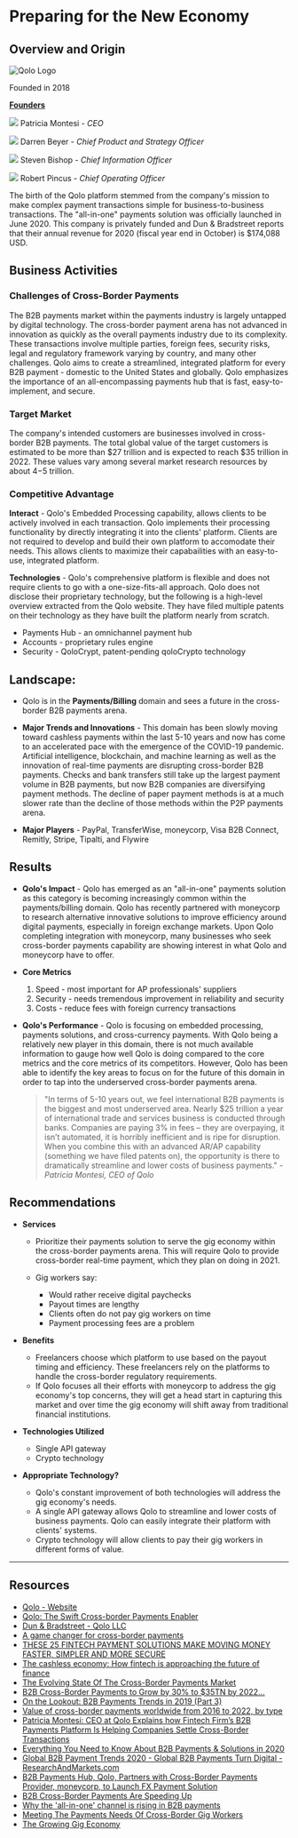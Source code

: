 # Preparing for the New Economy

## Overview and Origin
![Qolo Logo](images/Qolo_logo.jpg)

Founded in 2018

**[Founders](https://qolo.io/about)** 
    
![](images/Patricia_Montesi.jfif)
    Patricia Montesi - *CEO*
    
![](images/Darren_Beyer.jfif)
    Darren Beyer - *Chief Product and Strategy Officer*
    
![](images/Steven_Bishop.jfif)
    Steven Bishop - *Chief Information Officer*
    
![](images/Robert_Pincus.jfif)
    Robert Pincus - *Chief Operating Officer*

The birth of the Qolo platform stemmed from the company's mission to make complex payment transactions simple for business-to-business transactions. The "all-in-one" payments solution was officially launched in June 2020.
This company is privately funded and Dun & Bradstreet reports that their annual revenue for 2020 (fiscal year end in October) is $174,088 USD.

## Business Activities

### Challenges of Cross-Border Payments

The B2B payments market within the payments industry is largely untapped by digital technology. The cross-border payment arena has not advanced in innovation as quickly as the overall payments industry due to its complexity. These transactions involve multiple parties, foreign fees, security risks, legal and regulatory framework varying by country, and many other challenges. Qolo aims to create a streamlined, integrated platform for every B2B payment - domestic to the United States and globally. Qolo emphasizes the importance of an all-encompassing payments hub that is fast, easy-to-implement, and secure.

### Target Market 

The company's intended customers are businesses involved in cross-border B2B payments.
The total global value of the target customers is estimated to be more than $27 trillion and is expected to reach $35 trillion in 2022. These values vary among several market research resources by about $4-$5 trillion.
    
### Competitive Advantage

**Interact** - Qolo's Embedded Processing capability, allows clients to be actively involved in each transaction. Qolo implements their processing functionality by directly integrating it into the clients' platform. Clients are not required to develop and build their own platform to accomodate their needs. This allows clients to maximize their capabailities with an easy-to-use, integrated platform.

**Technologies** - Qolo's comprehensive platform is flexible and does not require clients to go with a one-size-fits-all approach. Qolo does not disclose their proprietary technology, but the following is a high-level overview extracted from the Qolo website. They have filed multiple patents on their technology as they have built the platform nearly from scratch.

* Payments Hub - an omnichannel payment hub
* Accounts - proprietary rules engine
* Security - QoloCrypt, patent-pending qoloCrypto technology

## Landscape:

* Qolo is in the **Payments/Billing** domain and sees a future in the cross-border B2B payments arena.

* **Major Trends and Innovations** - This domain has been slowly moving toward cashless payments within the last 5-10 years and now has come to an accelerated pace with the emergence of the COVID-19 pandemic. Artificial intelligence, blockchain, and machine learning as well as the innovation of real-time payments are disrupting cross-border B2B payments. Checks and bank transfers still take up the largest payment volume in B2B payments, but now B2B companies are diversifying payment methods. The decline of paper payment methods is at a much slower rate than the decline of those methods within the P2P payments arena.

* **Major Players** - PayPal, TransferWise, moneycorp, Visa B2B Connect, Remitly, Stripe, Tipalti, and Flywire
  
## Results

* **Qolo's Impact** - Qolo has emerged as an "all-in-one" payments solution as this category is becoming increasingly common within the payments/billing domain. Qolo has recently partnered with moneycorp to research alternative innovative solutions to improve efficiency around digital payments, especially in foreign exchange markets. Upon Qolo completing integration with moneycorp, many businesses who seek cross-border payments capability are showing interest in what Qolo and moneycorp have to offer.

* **Core Metrics**
    1. Speed - most important for AP professionals' suppliers
    2. Security - needs tremendous improvement in reliability and security
    3. Costs - reduce fees with foreign currency transactions

* **Qolo's Performance** - Qolo is focusing on embedded processing, payments solutions, and cross-currency payments. With Qolo being a relatively new player in this domain, there is not much available information to gauge how well Qolo is doing compared to the core metrics and the core metrics of its competitors. However, Qolo has been able to identify the key areas to focus on for the future of this domain in order to tap into the underserved cross-border payments arena.

    > "In terms of 5-10 years out, we feel international B2B payments is the biggest and most underserved area. Nearly $25 trillion a year of international trade and services business is conducted through banks. Companies are paying 3% in fees – they are overpaying, it isn’t automated, it is horribly inefficient and is ripe for disruption. When you combine this with an advanced AR/AP capability (something we have filed patents on), the opportunity is there to dramatically streamline and lower costs of business payments." - *Patricia Montesi, CEO of Qolo*

## Recommendations

* **Services**
    * Prioritize their payments solution to serve the gig economy within the cross-border payments arena. This will require Qolo to provide cross-border real-time payment, which they plan on doing in 2021.
    * Gig workers say:
        
        * Would rather receive digital paychecks
        * Payout times are lengthy
        * Clients often do not pay gig workers on time
        * Payment processing fees are a problem
         

* **Benefits** 
    
    * Freelancers choose which platform to use based on the payout timing and efficiency. These freelancers rely on the platforms to handle the cross-border regulatory requirements. 
    * If Qolo focuses all their efforts with moneycorp to address the gig economy's top concerns, they will get a head start in capturing this market and over time the gig economy will shift away from traditional financial institutions.

* **Technologies Utilized** 
    
    * Single API gateway 
    * Crypto technology

* **Appropriate Technology?**
    
    * Qolo's constant improvement of both technologies will address the gig economy's needs. 
    * A single API gateway allows Qolo to streamline and lower costs of business payments. Qolo can easily integrate their platform with clients' systems. 
    * Crypto technology will allow clients to pay their gig workers in different forms of value. 

---

## Resources
* [Qolo - Website](https://qolo.io/)
* [Qolo: The Swift Cross-border Payments Enabler](https://fintech.cioreview.com/vendor/2020/qolo)
* [Dun & Bradstreet - Qolo LLC](https://www.dnb.com/business-directory/company-profiles.qolo_llc.9e2a4c636711f9f62fa7785ea99e6af6.html)
* [A game changer for cross-border payments](http://www.bbc.com/storyworks/future/the-new-rules-of-money/a-game-changer-for-cross-border-payments)
* [THESE 25 FINTECH PAYMENT SOLUTIONS MAKE MOVING MONEY FASTER, SIMPLER AND MORE SECURE](https://builtin.com/fintech/fintech-payments-companies-examples)
* [The cashless economy: How fintech is approaching the future of finance](https://fortune.com/2020/11/19/cashless-economy-fintech-future-of-finance-goldman-sachs-coinbase-mastercard-blend-sofi/)
* [The Evolving State Of The Cross-Border Payments Market](https://www.cbinsights.com/research/cross-border-payments-trends-expert-intelligence/)
* [B2B Cross-Border Payments to Grow by 30% to $35TN by 2022...](https://www.juniperresearch.com/press/press-releases/b2b-cross-border-payments-to-grow)
* [On the Lookout: B2B Payments Trends in 2019 (Part 3)](https://www.billtrust.com/resources/blog/on-the-lookout-b2b-payments-trends-in-2019-part-3/)
* [Value of cross-border payments worldwide from 2016 to 2022, by type](https://www.statista.com/statistics/609723/value-of-cross-border-payments-by-type/)
* [Patricia Montesi: CEO at Qolo Explains how Fintech Firm’s B2B Payments Platform Is Helping Companies Settle Cross-Border Transactions](https://www.crowdfundinsider.com/2020/11/168439-patricia-montesi-ceo-at-qolo-explains-how-fintech-firms-b2b-payments-platform-is-helping-companies-settle-cross-border-transactions/)
* [Everything You Need to Know About B2B Payments & Solutions in 2020](https://tipalti.com/b2b-payment-solutions-guide/)
* [Global B2B Payment Trends 2020 - Global B2B Payments Turn Digital - ResearchAndMarkets.com](https://www.businesswire.com/news/home/20200211005820/en/)
* [B2B Payments Hub, Qolo, Partners with Cross-Border Payments Provider, moneycorp, to Launch FX Payment Solution](https://www.crowdfundinsider.com/2020/08/164818-b2b-payments-hub-qolo-partners-with-cross-border-payments-provider-moneycorp-to-launch-fx-payment-solution/)
* [B2B Cross-Border Payments Are Speeding Up](https://www.pymnts.com/news/payment-methods/2019/b2b-cross-border-payments-are-speeding-up/)
* [Why the 'all-in-one' channel is rising in B2B payments](https://www.paymentssource.com/news/why-the-all-in-one-channel-is-rising-in-b2b-payments)
* [Meeting The Payments Needs Of Cross-Border Gig Workers](https://www.pymnts.com/gig-economy/2020/meeting-payments-needs-cross-border-gig-workers/)
* [The Growing Gig Economy](https://www.moneycorp.com/en-us/business/industry-expertise/gig-economy/)